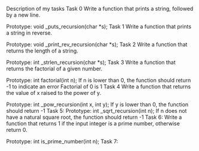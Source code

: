 Description of my tasks
Task 0
Write a function that prints a string, followed by a new line.

Prototype: void _puts_recursion(char *s);
Task 1
Write a function that prints a string in reverse.

Prototype: void _print_rev_recursion(char *s);
Task 2
Write a function that returns the length of a string.

Prototype: int _strlen_recursion(char *s);
Task 3
Write a function that returns the factorial of a given number.

Prototype: int factorial(int n);
If n is lower than 0, the function should return -1 to indicate an error
Factorial of 0 is 1
Task 4
Write a function that returns the value of x raised to the power of y.

Prototype: int _pow_recursion(int x, int y);
If y is lower than 0, the function should return -1
Task 5:
Prototype: int _sqrt_recursion(int n);
If n does not have a natural square root, the function should return -1
Task 6:
Write a function that returns 1 if the input integer is a prime number, otherwise return 0.

Prototype: int is_prime_number(int n);
Task 7:


